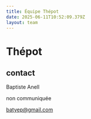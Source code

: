 ```yaml
---
title: Équipe Thépot
date: 2025-06-11T10:52:09.379Z
layout: team
---
```


# Thépot

## contact 

Baptiste Anell

non communiquée 

batyep@gmail.com

